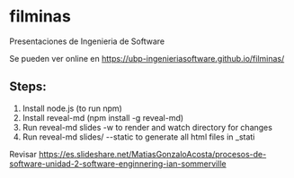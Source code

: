 # filminas
Presentaciones de Ingenieria de Software

Se pueden ver online en https://ubp-ingenieriasoftware.github.io/filminas/

## Steps:

1. Install node.js (to run npm)
2. Install reveal-md (npm install -g reveal-md)
3. Run reveal-md slides -w to render and watch directory for changes 
4. Run reveal-md slides/ --static to generate all html files in _stati

Revisar
https://es.slideshare.net/MatiasGonzaloAcosta/procesos-de-software-unidad-2-software-enginnering-ian-sommerville
